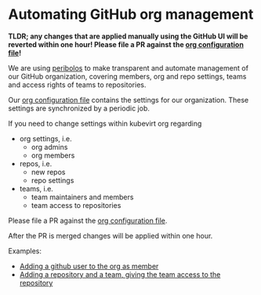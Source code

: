 # Automating GitHub org management

**TLDR; any changes that are applied manually using the GitHub UI will be reverted within one hour! Please file a PR against the [org configuration file]!**

We are using [peribolos] to make transparent and automate management of our GitHub organization, covering members, org and repo settings, teams and access rights of teams to repositories.

Our [org configuration file] contains the settings for our organization. These settings are synchronized by a periodic job.

If you need to change settings within kubevirt org regarding

- org settings, i.e.
    - org admins
    - org members
- repos, i.e.
    - new repos
    - repo settings
- teams, i.e.
    - team maintainers and members
    - team access to repositories

Please file a PR against the [org configuration file].

After the PR is merged changes will be applied within one hour.

Examples:
* [Adding a github user to the org as member](https://github.com/kubevirt/project-infra/pull/929/files)
* [Adding a repository and a team, giving the team access to the repository](https://github.com/kubevirt/project-infra/pull/990/files)

[org configuration file]: https://github.com/kubevirt/project-infra/blob/fe7457d449e0d03d5a0dd62359f415b44c3fa323/github/ci/prow/files/orgs.yaml#L1
[peribolos]: https://github.com/kubernetes/test-infra/tree/master/prow/cmd/peribolos
